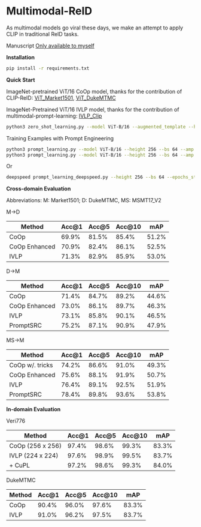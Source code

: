 # Multimodal-ReID

As multimodal models go viral these days, we make an attempt to apply CLIP in traditional ReID tasks.

Manuscript [Only available to myself](https://docs.google.com/document/d/1ft2MQNn3WW9q-0OkF7IMNSRHTMHSGPO2zFXFr9hxtUQ/edit)

**Installation**

```bash
pip install -r requirements.txt
```

**Quick Start**

ImageNet-pretrained ViT/16 CoOp model, 
thanks for the contribution of CLIP-ReID: 
[ViT_Market1501](https://drive.google.com/file/d/1GnyAVeNOg3Yug1KBBWMKKbT2x43O5Ch7/view), 
[ViT_DukeMTMC](https://drive.google.com/file/d/1ldjSkj-7pXAWmx8on5x0EftlCaolU4dY/view)

ImageNet-Pretrained ViT/16 IVLP model,
thanks for the contribution of multimodal-prompt-learning:
[IVLP_Clip](https://drive.google.com/file/d/1B7BOjQSzISWVxfeNkEM4qHOGeOCuksaJ/view?usp=sharing)

```bash
python3 zero_shot_learning.py --model ViT-B/16 --augmented_template --height 256 --mm --clip_weights xxx
```

Training Examples with Prompt Engineering
```bash
python3 prompt_learning.py --model ViT-B/16 --height 256 --bs 64 --amp --epochs_stage1 120 --epochs_stage2 60 --training_mode ivlp  --test_dataset dukemtmc
python3 prompt_learning.py --model ViT-B/16 --height 256 --bs 64 --amp --epochs_stage1 120 --epochs_stage2 60 --training_mode ivlp  --train_dataset dukemtmc --test_dataset market1501 --vpt_ctx 2
```
Or
```bash
deepspeed prompt_learning_deepspeed.py --height 256 --bs 64 --epochs_stage1 120 --training_mode ivlp
```

**Cross-domain Evaluation**

Abbreviations: M: Market1501; D: DukeMTMC, MS: MSMT17_V2

M->D

| Method                             | Acc@1     | Acc@5     | Acc@10    | mAP       |
|------------------------------------|-----------|-----------|-----------|-----------|
| CoOp                               | 69.9%     | 81.5%     | 85.4%     | 51.2%     |
| CoOp Enhanced                      | 70.9%     | 82.4%     | 86.1%     | 52.5%     |
| IVLP                               | 71.3%     | 82.9%     | 85.9%     | 53.0%     |


D->M

| Method                             | Acc@1     | Acc@5     | Acc@10    | mAP       |
|------------------------------------|-----------|-----------|-----------|-----------|
| CoOp                               | 71.4%     | 84.7%     | 89.2%     | 44.6%     |
| CoOp Enhanced                      | 73.0%     | 86.1%     | 89.7%     | 46.3%     |
| IVLP                               | 73.1%     | 85.8%     | 90.1%     | 46.5%     |
| PromptSRC                          | 75.2%     | 87.1%     | 90.9%     | 47.9%     |


MS->M

| Method          | Acc@1 | Acc@5 | Acc@10 | mAP   |
|-----------------|-------|-------|--------|-------|
| CoOp w/. tricks | 74.2% | 86.6% | 91.0%  | 49.3% |
| CoOp Enhanced   | 75.6% | 88.1% | 91.9%  | 50.7% |
| IVLP            | 76.4% | 89.1% | 92.5%  | 51.9% |
| PromptSRC       | 78.4% | 89.8% | 93.6%  | 53.8% |

**In-domain Evaluation**

Veri776

| Method           | Acc@1 | Acc@5 | Acc@10 | mAP   |
|------------------|-------|-------|--------|-------|
| CoOp (256 x 256) | 97.4% | 98.6% | 99.3%  | 83.3% |
| IVLP (224 x 224) | 97.6% | 98.9% | 99.5%  | 83.7% |
| + CuPL           | 97.2% | 98.6% | 99.3%  | 84.0% |

DukeMTMC

| Method  | Acc@1 | Acc@5 | Acc@10 | mAP   |
|---------|-------|-------|--------|-------|
| CoOp    | 90.4% | 96.0% | 97.6%  | 83.3% |
| IVLP    | 91.0% | 96.2% | 97.5%  | 83.7% |